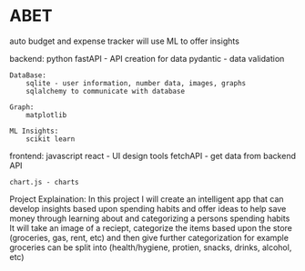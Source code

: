 # ABET
auto budget and expense tracker will use ML to offer insights

backend: 
    python 
    fastAPI - API creation for data 
    pydantic - data validation 

    DataBase: 
        sqlite - user information, number data, images, graphs
        sqlalchemy to communicate with database 

    Graph: 
        matplotlib 

    ML Insights: 
        scikit learn


frontend: 
    javascript
    react - UI design tools
    fetchAPI - get data from backend API 
    
    chart.js - charts 


Project Explaination: 
    In this project I will create an intelligent app that can develop insights based upon spending habits and offer
    ideas to help save money through learning about and categorizing a persons spending habits
    It will take an image of a reciept, categorize the items based upon the store (groceries, gas, rent, etc) and then give further categorization 
    for example groceries can be split into (health/hygiene, protien, snacks, drinks, alcohol, etc) 